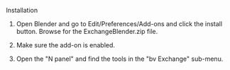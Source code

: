 
Installation


1. Open Blender and go to Edit/Preferences/Add-ons and click the install button. Browse for the ExchangeBlender.zip file.

2. Make sure the add-on is enabled.

3. Open the "N panel" and find the tools in the "bv Exchange" sub-menu.